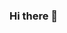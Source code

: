

### Hi there 👋
<!DOCTYPE html>
<html>
  <head>
    <title>Mi tabla de lenguajes de programación</title>
    <style>
      table {
        border-collapse: collapse;
        margin: 20px;
        font-size: 16px;
      }

      table,
      th,
      td {
        border: 1px solid black;
      }

      th,
      td {
        padding: 10px;
        text-align: center;
      }

      th {
        background-color: #f2f2f2;
      }
    </style>
  </head>
<body>
<h1>The table element</h1>

<h3> Lenguajes de programación </h3>

<table>
  <thead>
    <tr>
      <th>Lenguajes de programación</th>
    </tr>
    
  </thead>
  <tbody>
    <tr>
      <td><img src="https://raw.githubusercontent.com/devicons/devicon/master/icons/java/java-original.svg" alt="Java" width="50" height="40"></td>
      <td><img src="https://raw.githubusercontent.com/devicons/devicon/master/icons/c/c-original.svg" alt="C" width="50" height="40"></td>
      <td><img src="https://raw.githubusercontent.com/devicons/devicon/master/icons/cplusplus/cplusplus-original.svg" alt="C++" width="50" height="40"></td>
      <td><img src="https://raw.githubusercontent.com/devicons/devicon/master/icons/python/python-original.svg" alt="Python" width="50" height="40"> </td>
      <td><img src="https://raw.githubusercontent.com/devicons/devicon/master/icons/unity/unity-original.svg" alt="Unity" width="50" height="40"> </td>
    </tr>
    <tr>
    <td>Java</td>
    <td>C</td>
    <td> C++</td>
    <td>Python</td>
    <td>Unity</td>
  </tr>
  </tbody>
</table>

<table>
  <tr>
    <td>Desarrollo móvil</td>
  </tr>
  <tr>
    <td><img src="https://raw.githubusercontent.com/devicons/devicon/master/icons/android/android-original.svg" alt="Android" width="50" height="40"></td>
    <td><img src="https://raw.githubusercontent.com/devicons/devicon/master/icons/kotlin/kotlin-original.svg" alt="Kotlin" width="50" height="40"></td>
    <td><img src="https://raw.githubusercontent.com/devicons/devicon/master/icons/flutter/flutter-original.svg" alt="Flutter" width="50" height="40"></td>
    <td><img src="https://raw.githubusercontent.com/devicons/devicon/master/icons/dart/dart-original.svg" alt="Dart" width="50" height="40"></td>
  </tr>
  <tr>
    <td>Android</td>
    <td>Kotlin</td>
    <td>Flutter</td>
    <td>Dart</td>
  </tr>
</table>

<table>
  <tr>
    <td>Desarrollo web</td>
  </tr>
  <tr>
    <td><img src="https://raw.githubusercontent.com/devicons/devicon/master/icons/html5/html5-original.svg" alt="HTML5" width="50" height="40"></td>
    <td><img src="https://raw.githubusercontent.com/devicons/devicon/master/icons/css3/css3-original.svg" alt="CSS3" width="50" height="40"></td>
    <td><img src="https://raw.githubusercontent.com/devicons/devicon/master/icons/php/php-original.svg" alt="PHP" width="50" height="40"></td>
  </tr>
  <tr>
    <td>HTML5</td>
    <td>CSS3</td>
    <td>PHP</td>
  </tr>
</table>


<table>
  <tr>
    <th>Base de datos</th>
   
  </tr>
  <tr>
    <td><img src="https://raw.githubusercontent.com/devicons/devicon/master/icons/mysql/mysql-original.svg" alt="MySQL" width="50" height="40"></td>
    <td><img src="https://raw.githubusercontent.com/devicons/devicon/master/icons/firebase/firebase-plain-wordmark.svg" alt="Firebase" width="50" height="40"></td>
    <td><img src="ruta/a/tu/imagen/cassandra.png" alt="Cassandra" width="40" height="40"></td>
  </tr>
  <tr>
    <td>MySQL</td>
    <td>Firebase</td>
    <td>Cassandra</td>
  </tr>
</table>
</body>
